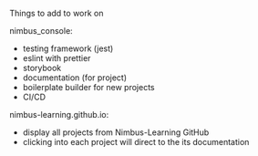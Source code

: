 Things to add to work on

nimbus_console:
- testing framework (jest)
- eslint with prettier
- storybook
- documentation (for project)
- boilerplate builder for new projects
- CI/CD

nimbus-learning.github.io:
- display all projects from Nimbus-Learning GitHub
- clicking into each project will direct to the its documentation
